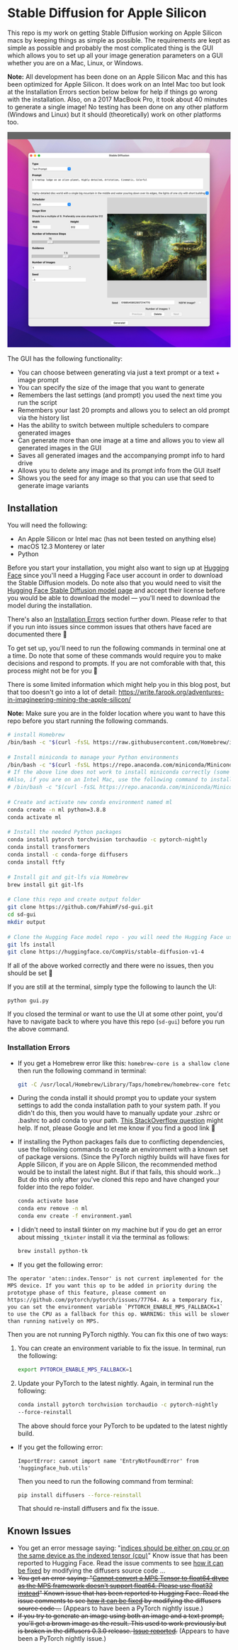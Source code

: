 # Stable Diffusion for Apple Silicon

This repo is my work on getting Stable Diffusion working on Apple Silicon macs by keeping things as simple as possible. The requirements are kept as simple as possible and probably the most complicated thing is the GUI which allows you to set up all your image generation parameters on a GUI whether you are on a Mac, Linux, or Windows.

**Note:** All development has been done on an Apple Silicon Mac and this has been optimized for Apple Silicon. It does work on an Intel Mac too but look at the Installation Errors section below below for help if things go wrong with the installation. Also, on a 2017 MacBook Pro, it took about 40 minutes to generate a single image! No testing has been done on any other platform (Windows and Linux) but it should (theoretically) work on other platforms too.

![gui](assets/gui.jpg)

The GUI has the following functionality:

* You can choose between generating via just a text prompt or a text + image prompt
* You can specify the size of the image that you want to generate
* Remembers the last settings (and prompt) you used the next time you run the script
* Remembers your last 20 prompts and allows you to select an old prompt via the history list
* Has the ability to switch between multiple schedulers to compare generated images
* Can generate more than one image at a time and allows you to view all generated images in the GUI
* Saves all generated images and the accompanying prompt info to hard drive
* Allows you to delete any image and its prompt info from the GUI itself
* Shows you the seed for any image so that you can use that seed to generate image variants

## Installation

You will need the following:

* An Apple Silicon or Intel mac (has not been tested on anything else)
* macOS 12.3 Monterey or later
* Python

Before you start your installation, you might also want to sign up at [Hugging Face](https://huggingface.co/) since you'll need a Hugging Face user account in order to download the Stable Diffusion models. Do note also that you would need to visit the [Hugging Face Stable Diffusion model page](https://huggingface.co/CompVis/stable-diffusion-v1-4) and accept their license before you would be able to download the model — you'll need to download the model during the installation.

There's also an [Installation Errors](#installation-errors) section further down. Please refer to that if you run into issues since common issues that others have faced are documented there 🙂

To get set up, you'll need to run the following commands in terminal one at a time. Do note that some of these commands would require you to make decisions and respond to prompts. If you are not comforable with that, this process might not be for you 🙂

There is some limited information which might help you in this blog post, but that too doesn't go into a lot of detail: https://write.farook.org/adventures-in-imagineering-mining-the-apple-silicon/

**Note:** Make sure you are in the folder location where you want to have this repo before you start running the following commands.

```bash
# install Homebrew
/bin/bash -c "$(curl -fsSL https://raw.githubusercontent.com/Homebrew/install/HEAD/install.sh)"

# Install miniconda to manage your Python environments
/bin/bash -c "$(curl -fsSL https://repo.anaconda.com/miniconda/Miniconda3-latest-MacOSX-arm64.sh)"
# If the above line does not work to install miniconda correctly (some have reported issues) try the instructions at this link instead: https://docs.conda.io/projects/conda/en/latest/user-guide/install/macos.html
#Also, if you are on an Intel Mac, use the following command to install miniconda for Intel macs:
# /bin/bash -c "$(curl -fsSL https://repo.anaconda.com/miniconda/Miniconda3-latest-MacOSX-x86_64.sh)"

# Create and activate new conda environment named ml
conda create -n ml python=3.8.8
conda activate ml

# Install the needed Python packages
conda install pytorch torchvision torchaudio -c pytorch-nightly
conda install transformers
conda install -c conda-forge diffusers
conda install ftfy

# Install git and git-lfs via Homebrew
brew install git git-lfs

# Clone this repo and create output folder
git clone https://github.com/FahimF/sd-gui.git
cd sd-gui
mkdir output

# Clone the Hugging Face model repo - you will need the Hugging Face user and password for this step
git lfs install
git clone https://huggingface.co/CompVis/stable-diffusion-v1-4
```

If all of the above worked correctly and there were no issues, then you should be set 🙂

If you are still at the terminal, simply type the following to launch the UI:

```
python gui.py
```

If you closed the terminal or want to use the UI at some other point, you'd have to navigate back to where you have this repo (`sd-gui`) before you run the above command.

### Installation Errors

* If you get a Homebrew error like this: `homebrew-core is a shallow clone` then run the following command in terminal:

  ```bash
  git -C /usr/local/Homebrew/Library/Taps/homebrew/homebrew-core fetch --unshallow
  ```

* During the conda install it should prompt you to update your system settings to add the conda installation path to your system path. If you didn't do this, then you would have to manually update your .zshrc or .bashrc to add conda to your path. [This StackOverflow question](https://stackoverflow.com/questions/60896426/adding-conda-to-the-path-on-macos-catalina) might help. If not, please Google and let me know if you find a good link 🙂

* If installing the Python packages fails due to conflicting dependencies, use the following commands to create an environment with a known set of package versions. (Since the PyTorch nigthly builds will have fixes for Apple Silicon, if you are on Apple Silicon, the recommended method would be to install the latest night. But if that fails, this should work...) But do this only after you've cloned this repo and have changed your folder into the repo folder.

  ```bash
  conda activate base
  conda env remove -n ml
  conda env create -f environment.yaml
  ```

  

* I didn't need to install tkinter on my machine but if you do get an error about missing `_tkinter` install it via the terminal as follows:

  ```bash
  brew install python-tk
  ```

*  If you get the following error:

  ```
  The operator 'aten::index.Tensor' is not current implemented for the MPS device. If you want this op to be added in priority during the prototype phase of this feature, please comment on https://github.com/pytorch/pytorch/issues/77764. As a temporary fix, you can set the environment variable `PYTORCH_ENABLE_MPS_FALLBACK=1` to use the CPU as a fallback for this op. WARNING: this will be slower than running natively on MPS.
  ```

  Then you are not running PyTorch nigthly. You can fix this one of two ways: 

  1) You can create an environment variable to fix the issue. In terminal, run the following:

     ```bash
     export PYTORCH_ENABLE_MPS_FALLBACK=1
     ```

  2) Update your PyTorch to the latest nightly. Again, in terminal run the following:

     ```bash
     conda install pytorch torchvision torchaudio -c pytorch-nightly
     --force-reinstall
     ```

     The above should force your PyTorch to be updated to the latest nightly build.

* If you get the following error:

  ```
  ImportError: cannot import name 'EntryNotFoundError' from 'huggingface_hub.utils'
  ```

  Then you need to run the following command from terminal:

  ```bash
  pip install diffusers --force-reinstall
  ```

  That should re-install diffusers and fix the issue. 

## Known Issues

* You get an error message saying: "[indices should be either on cpu or on the same device as the indexed tensor (cpu)](https://github.com/huggingface/diffusers/issues/239)" Know issue that has been reported to Hugging Face. Read the issue comments to see [how it can be fixed](https://github.com/huggingface/diffusers/issues/239#issuecomment-1236092655) by modifying the diffusers source code ...
* ~~You get an error saying: "[Cannot convert a MPS Tensor to float64 dtype as the MPS framework doesn't support float64. Please use float32 instead](https://github.com/huggingface/diffusers/issues/358)" Known issue that has been reported to Hugging Face. Read the issue comments to see [how it can be fixed](https://github.com/huggingface/diffusers/issues/358#issue-1361673427) by modifying the diffusers source code ...~~ (Appears to have been a PyTorch nightly issue.)
* ~~If you try to generate an image using both an image and a text prompt, you'll get a brown image as the result. This used to work previously but is broken in the diffusers 0.3.0 release. [Issue reported](https://github.com/huggingface/diffusers/issues/462).~~ (Appears to have been a PyTorch nightly issue.)
